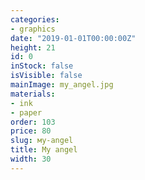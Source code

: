 ```yaml
---
categories:
- graphics
date: "2019-01-01T00:00:00Z"
height: 21
id: 0
inStock: false
isVisible: false
mainImage: my_angel.jpg
materials:
- ink
- paper
order: 103
price: 80
slug: мy-angel
title: Мy angel
width: 30
---
```


